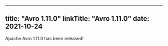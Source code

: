 
---
title: "Avro 1.11.0"
linkTitle: "Avro 1.11.0"
date: 2021-10-24
---

Apache Avro 1.11.0 has been released!
